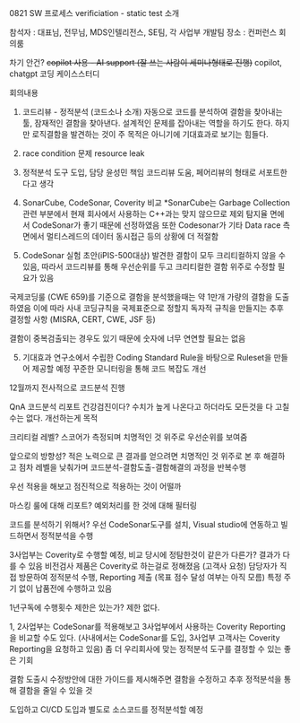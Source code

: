 0821 SW 프로세스 verificiation - static test 소개

참석자 : 대표님, 전무님, MDS인텔리전스, SE팀, 각 사업부 개발팀
장소 : 컨퍼런스 회의룸

차기 안건? ~~copilot 사용 - AI support (잘 쓰는 사람이 세미나형태로 진행)~~
copilot, chatgpt 코딩 케이스스터디

회의내용
1. 코드리뷰 - 정적분석 (코드소나 소개)
자동으로 코드를 분석하여 결함을 찾아내는 툴, 잠재적인 결함을 찾아낸다.
설계적인 문제를 잡아내는 역할을 하기도 한다.
하지만 로직결함을 발견하는 것이 주 목적은 아니기에 기대효과로 보기는 힘들다.

2. race condition 문제
resource leak 

3. 정적분석 도구 도입, 담당 윤성민 책임
코드리뷰 도움, 페어리뷰의 형태로 서포트한다고 생각

4. SonarCube, CodeSonar, Coverity 비교
*SonarCube는 Garbage Collection관련 부분에서 현재 회사에서 사용하는 C++과는 맞지 않으므로 제외
탐지율 면에서 CodeSonar가 좋기 때문에 선정하였음
또한 Codesonar가 기타 Data race 측면에서 멀티스레드의 데이터 동시접근 등의 상황에 더 적절함

5. CodeSonar 실험 초안(iPIS-500대상)
발견한 결함이 모두 크리티컬하지 않을 수 있음, 따라서 코드리뷰를 통해 우선순위를 두고 크리티컬한 결함 위주로
수정할 필요가 있음

국제코딩룰 (CWE 659)를 기준으로 결함을 분석했을때는 약 1만개 가량의 결함을 도출하였음
이에 따라 사내 코딩규칙을 국제표준으로 정할지 독자적 규칙을 만들지는 추후 결정할 사항
(MISRA, CERT, CWE, JSF 등)

결함이 중복검출되는 경우도 있기 때문에 숫자에 너무 연연할 필요는 없음

5. 기대효과
연구소에서 수립한 Coding Standard Rule을 바탕으로 Ruleset을 만들어 제공할 예정
꾸준한 모니터링을 통해 코드 복잡도 개선

12월까지 전사적으로 코드분석 진행


QnA
코드분석 리포트
건강검진이다? 수치가 높게 나온다고 하더라도 모든것을 다 고칠 수는 없다. 개선하는게 목적

크리티컬 레벨? 스코어가 측정되며 치명적인 것 위주로 우선순위를 보여줌

앞으로의 방향성? 적은 노력으로 큰 결과를 얻으려면 치명적인 것 위주로 본 후 
해결하고 점차 레벨을 낮춰가며 코드분석-결함도출-결함해결의 과정을 반복수행

우선 적용을 해보고 점진적으로 적용하는 것이 어떨까

마스킹 룰에 대해 리포트? 예외처리를 한 것에 대해 필터링

코드를 분석하기 위해서? 우선 CodeSonar도구를 설치, Visual studio에 연동하고 빌드하면서 정적분석을 수행

3사업부는 Coverity로 수행할 예정, 비교 당시에 정탐한것이 같은가 다른가? 결과가 다를 수 있음
비전검사 제품은 Coverity로 하는걸로 정해졌음 (고객사 요청)
담당자가 직접 방문하여 정적분석 수행, Reporting 제출 (목표 점수 달성 여부는 아직 모름)
특정 주기 없이 납품전에 수행하고 있음

1년구독에 수행횟수 제한은 있는가? 제한 없다.

1, 2사업부는 CodeSonar를 적용해보고 3사업부에서 사용하는 Coverity Reporting을 비교할 수도 있다.
(사내에서는 CodeSonar를 도입, 3사업부 고객사는 Coverity Reporting을 요청하고 있음)
좀 더 우리회사에 맞는 정적분석 도구를 결정할 수 있는 좋은 기회

결함 도출시 수정방안에 대한 가이드를 제시해주면 결함을 수정하고 추후 정적분석을 통해 결함을 줄일 수 있을 것

도입하고 CI/CD 도입과 별도로 소스코드를 정적분석할 예정

